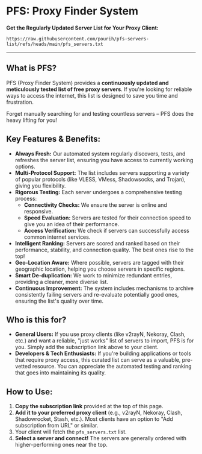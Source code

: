 # PFS: Proxy Finder System

**Get the Regularly Updated Server List for Your Proxy Client:**
```
https://raw.githubusercontent.com/pourih/pfs-servers-list/refs/heads/main/pfs_servers.txt
```

---

## What is PFS?

PFS (Proxy Finder System) provides a **continuously updated and meticulously tested list of free proxy servers**. If you're looking for reliable ways to access the internet, this list is designed to save you time and frustration.

Forget manually searching for and testing countless servers – PFS does the heavy lifting for you!

## Key Features & Benefits:

*   **Always Fresh:** Our automated system regularly discovers, tests, and refreshes the server list, ensuring you have access to currently working options.
*   **Multi-Protocol Support:** The list includes servers supporting a variety of popular protocols (like VLESS, VMess, Shadowsocks, and Trojan), giving you flexibility.
*   **Rigorous Testing:** Each server undergoes a comprehensive testing process:
    *   **Connectivity Checks:** We ensure the server is online and responsive.
    *   **Speed Evaluation:** Servers are tested for their connection speed to give you an idea of their performance.
    *   **Access Verification:** We check if servers can successfully access common internet services.
*   **Intelligent Ranking:** Servers are scored and ranked based on their performance, stability, and connection quality. The best ones rise to the top!
*   **Geo-Location Aware:** Where possible, servers are tagged with their geographic location, helping you choose servers in specific regions.
*   **Smart De-duplication:** We work to minimize redundant entries, providing a cleaner, more diverse list.
*   **Continuous Improvement:** The system includes mechanisms to archive consistently failing servers and re-evaluate potentially good ones, ensuring the list's quality over time.

## Who is this for?

*   **General Users:** If you use proxy clients (like v2rayN, Nekoray, Clash, etc.) and want a reliable, "just works" list of servers to import, PFS is for you. Simply add the subscription link above to your client.
*   **Developers & Tech Enthusiasts:** If you're building applications or tools that require proxy access, this curated list can serve as a valuable, pre-vetted resource. You can appreciate the automated testing and ranking that goes into maintaining its quality.

## How to Use:

1.  **Copy the subscription link** provided at the top of this page.
2.  **Add it to your preferred proxy client** (e.g., v2rayN, Nekoray, Clash, Shadowrocket, Stash, etc.). Most clients have an option to "Add subscription from URL" or similar.
3.  Your client will fetch the `pfs_servers.txt` list.
4.  **Select a server and connect!** The servers are generally ordered with higher-performing ones near the top.
